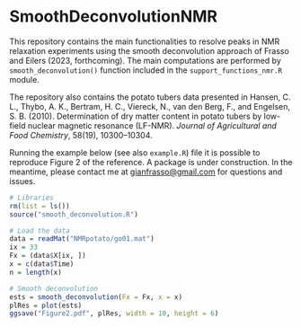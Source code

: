 # SmoothDeconvolutionNMR
This repository contains the main functionalities to resolve peaks in NMR relaxation experiments using the smooth deconvolution approach of Frasso and Eilers (2023, forthcoming).
The main computations are performed by `smooth_deconvolution()` function included in the `support_functions_nmr.R` module.

The repository also contains the potato tubers data presented in Hansen, C. L., Thybo, A. K., Bertram, H. C., Viereck, N., van den Berg, F., and Engelsen, S. B. (2010). 
Determination of dry matter content in potato tubers by low-field nuclear magnetic resonance (LF-NMR). _Journal of Agricultural and Food Chemistry_, 58(19), 10300–10304.

Running the example below (see also `example.R`) file it is possible to reproduce Figure 2 of the reference.
A package is under construction. In the meantime, please contact me at gianfrasso@gmail.com for questions and issues.

```r
# Libraries
rm(list = ls())
source("smooth_deconvolution.R")

# Load the data
data = readMat("NMRpotato/go01.mat")
ix = 33
Fx = (data$X[ix, ])
x = c(data$Time)
n = length(x)

# Smooth deconvolution
ests = smooth_deconvolution(Fx = Fx, x = x)
plRes = plot(ests)
ggsave("Figure2.pdf", plRes, width = 10, height = 6)  
```

